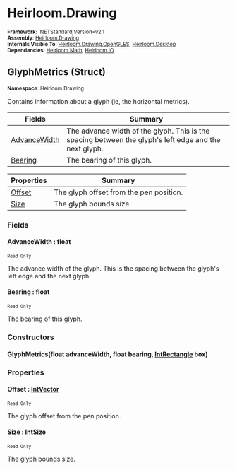 # Heirloom.Drawing

<small>**Framework**: .NETStandard,Version=v2.1</small>  
<small>**Assembly**: [Heirloom.Drawing](../Heirloom.Drawing/Heirloom.Drawing.md)</small>  
<small>**Internals Visible To**: [Heirloom.Drawing.OpenGLES](../Heirloom.Drawing.OpenGLES/Heirloom.Drawing.OpenGLES.md), [Heirloom.Desktop](../Heirloom.Desktop/Heirloom.Desktop.md)</small>  
<small>**Dependancies**: [Heirloom.Math](../Heirloom.Math/Heirloom.Math.md), [Heirloom.IO](../Heirloom.IO/Heirloom.IO.md)</small>  

## GlyphMetrics (Struct)
<small>**Namespace**: Heirloom.Drawing</sub></small>  

Contains information about a glyph (ie, the horizontal metrics).

| Fields | Summary |
|-------|---------|
| [AdvanceWidth](#ADVD761AEDC) | The advance width of the glyph. This is the spacing between the glyph's left edge and the next glyph. |
| [Bearing](#BEA4DA56914) | The bearing of this glyph. |

| Properties | Summary |
|------------|---------|
| [Offset](#OFF1FA8EDD) | The glyph offset from the pen position. |
| [Size](#SIZ9C9392F9) | The glyph bounds size. |

### Fields

#### AdvanceWidth : float
<small>`Read Only`</small>

The advance width of the glyph. This is the spacing between the glyph's left edge and the next glyph.

#### Bearing : float
<small>`Read Only`</small>

The bearing of this glyph.

### Constructors

#### GlyphMetrics(float advanceWidth, float bearing, [IntRectangle](../Heirloom.Math/Heirloom.Math.IntRectangle.md) box)

### Properties

#### <a name="OFF1FA8EDD"></a>Offset : [IntVector](../Heirloom.Math/Heirloom.Math.IntVector.md)

<small>`Read Only`</small>

The glyph offset from the pen position.

#### <a name="SIZ9C9392F9"></a>Size : [IntSize](../Heirloom.Math/Heirloom.Math.IntSize.md)

<small>`Read Only`</small>

The glyph bounds size.


